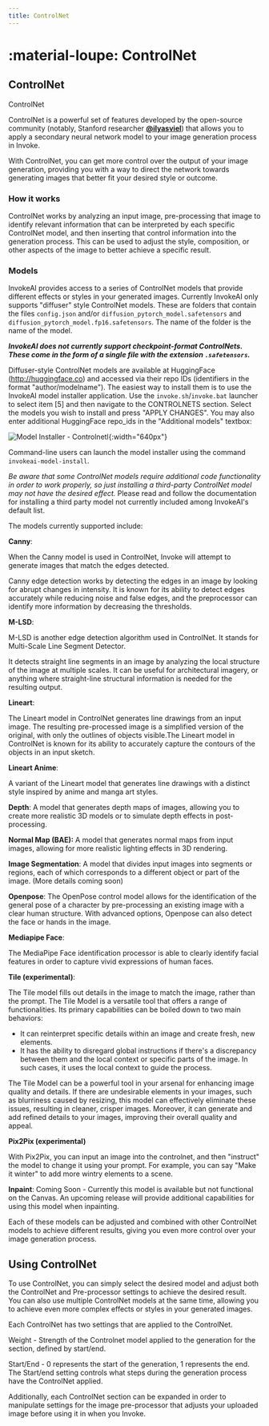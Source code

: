 ```yaml
---
title: ControlNet
---
```


# :material-loupe: ControlNet

## ControlNet

ControlNet

ControlNet is a powerful set of features developed by the open-source
community (notably, Stanford researcher
[**@ilyasviel**](https://github.com/lllyasviel)) that allows you to
apply a secondary neural network model to your image generation
process in Invoke.

With ControlNet, you can get more control over the output of your
image generation, providing you with a way to direct the network
towards generating images that better fit your desired style or
outcome.


### How it works

ControlNet works by analyzing an input image, pre-processing that
image to identify relevant information that can be interpreted by each
specific ControlNet model, and then inserting that control information
into the generation process. This can be used to adjust the style,
composition, or other aspects of the image to better achieve a
specific result.


### Models

InvokeAI provides access to a series of ControlNet models that provide
different effects or styles in your generated images.  Currently
InvokeAI only supports "diffuser" style ControlNet models. These are
folders that contain the files `config.json` and/or
`diffusion_pytorch_model.safetensors` and
`diffusion_pytorch_model.fp16.safetensors`. The name of the folder is
the name of the model.

***InvokeAI does not currently support checkpoint-format
ControlNets. These come in the form of a single file with the
extension `.safetensors`.***

Diffuser-style ControlNet models are available at HuggingFace
(http://huggingface.co) and accessed via their repo IDs (identifiers
in the format "author/modelname"). The easiest way to install them is
to use the InvokeAI model installer application. Use the
`invoke.sh`/`invoke.bat` launcher to select item [5] and then navigate
to the CONTROLNETS section. Select the models you wish to install and
press "APPLY CHANGES". You may also enter additional HuggingFace
repo_ids in the "Additional models" textbox:

![Model Installer -
Controlnetl](../assets/installing-models/model-installer-controlnet.png){:width="640px"}

Command-line users can launch the model installer using the command
`invokeai-model-install`.

_Be aware that some ControlNet models require additional code
functionality in order to work properly, so just installing a
third-party ControlNet model may not have the desired effect._ Please
read and follow the documentation for installing a third party model
not currently included among InvokeAI's default list.

The models currently supported include:

**Canny**:

When the Canny model is used in ControlNet, Invoke will attempt to generate images that match the edges detected. 

Canny edge detection works by detecting the edges in an image by looking for abrupt changes in intensity. It is known for its ability to detect edges accurately while reducing noise and false edges, and the preprocessor can identify more information by decreasing the thresholds.

**M-LSD**: 

M-LSD is another edge detection algorithm used in ControlNet. It stands for Multi-Scale Line Segment Detector. 

It detects straight line segments in an image by analyzing the local structure of the image at multiple scales.  It can be useful for architectural imagery, or anything where straight-line structural information is needed for the resulting output. 

**Lineart**: 

The Lineart model in ControlNet generates line drawings from an input image. The resulting pre-processed image is a simplified version of the original, with only the outlines of objects visible.The Lineart model in ControlNet is known for its ability to accurately capture the contours of the objects in an input sketch. 

**Lineart Anime**: 

A variant of the Lineart model that generates line drawings with a distinct style inspired by anime and manga art styles.

**Depth**: 
A model that generates depth maps of images, allowing you to create more realistic 3D models or to simulate depth effects in post-processing.

**Normal Map (BAE):** 
A model that generates normal maps from input images, allowing for more realistic lighting effects in 3D rendering.
		
**Image Segmentation**: 
A model that divides input images into segments or regions, each of which corresponds to a different object or part of the image. (More details coming soon)


**Openpose**: 
The OpenPose control model allows for the identification of the general pose of a character by pre-processing an existing image with a clear human structure. With advanced options, Openpose can also detect the face or hands in the image. 

**Mediapipe Face**:

The MediaPipe Face identification processor is able to clearly identify facial features in order to capture vivid expressions of human faces.

**Tile (experimental)**:

The Tile model fills out details in the image to match the image, rather than the prompt. The Tile Model is a versatile tool that offers a range of functionalities. Its primary capabilities can be boiled down to two main behaviors:

- It can reinterpret specific details within an image and create fresh, new elements.
- It has the ability to disregard global instructions if there's a discrepancy between them and the local context or specific parts of the image. In such cases, it uses the local context to guide the process.

The Tile Model can be a powerful tool in your arsenal for enhancing image quality and details. If there are undesirable elements in your images, such as blurriness caused by resizing, this model can effectively eliminate these issues, resulting in cleaner, crisper images. Moreover, it can generate and add refined details to your images, improving their overall quality and appeal. 

**Pix2Pix (experimental)**

With Pix2Pix, you can input an image into the controlnet, and then "instruct" the model to change it using your prompt. For example, you can say "Make it winter" to add more wintry elements to a scene.

**Inpaint**: Coming Soon - Currently this model is available but not functional on the Canvas. An upcoming release will provide additional capabilities for using this model when inpainting.

Each of these models can be adjusted and combined with other ControlNet models to achieve different results, giving you even more control over your image generation process.


## Using ControlNet

To use ControlNet, you can simply select the desired model and adjust both the ControlNet and Pre-processor settings to achieve the desired result. You can also use multiple ControlNet models at the same time, allowing you to achieve even more complex effects or styles in your generated images.


Each ControlNet has two settings that are applied to the ControlNet.

Weight - Strength of the Controlnet model applied to the generation for the section, defined by start/end.

Start/End  - 0 represents the start of the generation, 1 represents the end. The Start/end setting controls what steps during the generation process have the ControlNet applied.

Additionally, each ControlNet section can be expanded in order to manipulate settings for the image pre-processor that adjusts your uploaded image before using it in when you Invoke.
